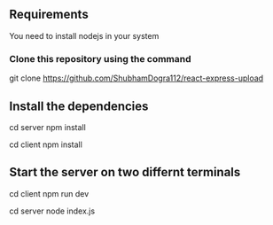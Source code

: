 ## Requirements

You need to install nodejs in your system


### Clone this repository using the command
git clone https://github.com/ShubhamDogra112/react-express-upload

## Install the dependencies
cd server 
npm install

cd client 
npm install

## Start the server on two differnt terminals
cd client
npm run dev


cd server
node index.js

